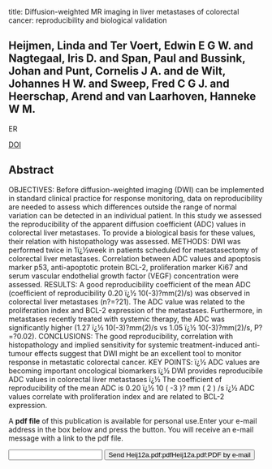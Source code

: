 title: Diffusion-weighted MR imaging in liver metastases of colorectal cancer: reproducibility and biological validation

## Heijmen, Linda and Ter Voert, Edwin E G W. and Nagtegaal, Iris D. and Span, Paul and Bussink, Johan and Punt, Cornelis J A. and de Wilt, Johannes H W. and Sweep, Fred C G J. and Heerschap, Arend and van Laarhoven, Hanneke W M.
ER

<a href="https://doi.org/10.1007/s00330-012-2654-4">DOI</a>

## Abstract
OBJECTIVES: Before diffusion-weighted imaging (DWI) can be implemented in standard clinical practice for response monitoring, data on reproducibility are needed to assess which differences outside the range of normal variation can be detected in an individual patient. In this study we assessed the reproducibility of the apparent diffusion coefficient (ADC) values in colorectal liver metastases. To provide a biological basis for these values, their relation with histopathology was assessed. METHODS: DWI was performed twice in 1ï¿½week in patients scheduled for metastasectomy of colorectal liver metastases. Correlation between ADC values and apoptosis marker p53, anti-apoptotic protein BCL-2, proliferation marker Ki67 and serum vascular endothelial growth factor (VEGF) concentration were assessed. RESULTS: A good reproducibility coefficient of the mean ADC (coefficient of reproducibility 0.20 ï¿½ 10(-3)?mm(2)/s) was observed in colorectal liver metastases (n?=?21). The ADC value was related to the proliferation index and BCL-2 expression of the metastases. Furthermore, in metastases recently treated with systemic therapy, the ADC was significantly higher (1.27 ï¿½ 10(-3)?mm(2)/s vs 1.05 ï¿½ 10(-3)?mm(2)/s, P?=?0.02). CONCLUSIONS: The good reproducibility, correlation with histopathology and implied sensitivity for systemic treatment-induced anti-tumour effects suggest that DWI might be an excellent tool to monitor response in metastatic colorectal cancer. KEY POINTS: ï¿½ ADC values are becoming important oncological biomarkers ï¿½ DWI provides reproducibile ADC values in colorectal liver metastases ï¿½ The coefficient of reproducibility of the mean ADC is 0.20 ï¿½ 10 ( -3 )? mm ( 2 ) /s ï¿½ ADC values correlate with proliferation index and are related to BCL-2 expression.

A <b>pdf file</b> of this publication is available for personal use.Enter your e-mail address in the box below and press the button. You will receive an e-mail message with a link to the pdf file.
<form action="sender.php">  <input type="text" name="email">  <input type="submit" value="Send Heij12a.pdf:pdfHeij12a.pdf:PDF by e-mail"></form>
